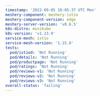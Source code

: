 ```yaml
---
timestamp: '2022-09-05 18:05:37 UTC Mon'
meshery-component: meshery-istio
meshery-component-version: edge
meshery-server-version: 'v0.6.5'
k8s-distro: minikube
k8s-version: 'v1.23.9'
service-mesh: istio
service-mesh-version: '1.15.0'
tests:
  pod/istiod: 'Not Running'
  pod/details: 'Not Running'
  pod/productpage: 'Not Running'
  pod/ratings: 'Not Running'
  pod/reviews-v1: 'Not Running'
  pod/reviews-v2: 'Not Running'
  pod/reviews-v3: 'Not Running'
overall-status: 'failing'
---
```

